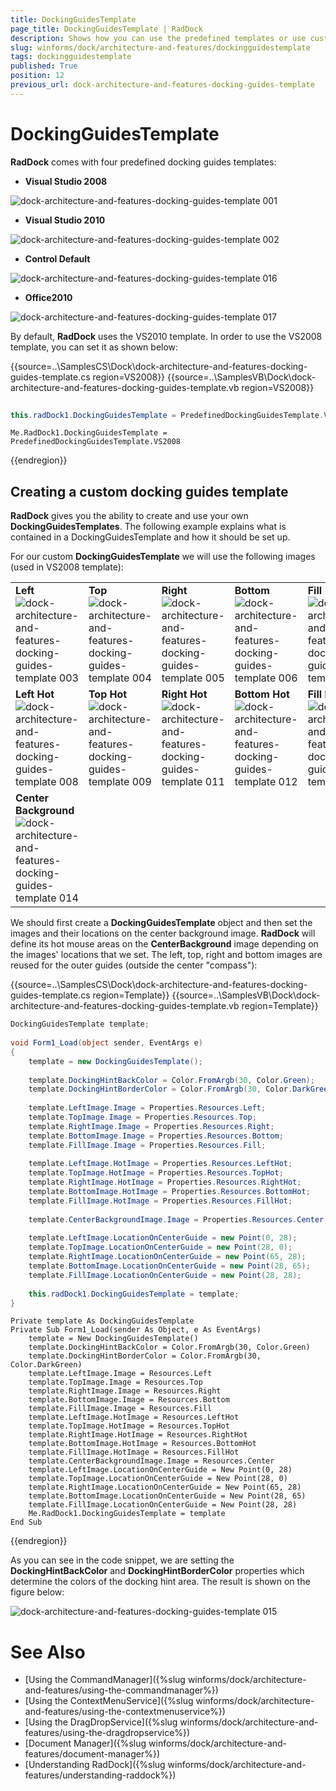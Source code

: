 ```yaml
---
title: DockingGuidesTemplate
page_title: DockingGuidesTemplate | RadDock
description: Shows how you can use the predefined templates or use custom ones.
slug: winforms/dock/architecture-and-features/dockingguidestemplate
tags: dockingguidestemplate
published: True
position: 12
previous_url: dock-architecture-and-features-docking-guides-template
---
```


# DockingGuidesTemplate
 
__RadDock__ comes with four predefined docking guides templates:

* __Visual Studio 2008__ 

![dock-architecture-and-features-docking-guides-template 001](images/dock-architecture-and-features-docking-guides-template001.png)

* __Visual Studio 2010__ 

![dock-architecture-and-features-docking-guides-template 002](images/dock-architecture-and-features-docking-guides-template002.png)

* __Control Default__

![dock-architecture-and-features-docking-guides-template 016](images/dock-architecture-and-features-docking-guides-template016.png)

* __Office2010__

![dock-architecture-and-features-docking-guides-template 017](images/dock-architecture-and-features-docking-guides-template017.png)

By default, __RadDock__ uses the VS2010 template. In order to use the VS2008 template, you can set it as shown below: 

{{source=..\SamplesCS\Dock\dock-architecture-and-features-docking-guides-template.cs region=VS2008}} 
{{source=..\SamplesVB\Dock\dock-architecture-and-features-docking-guides-template.vb region=VS2008}} 

````C#
            
this.radDock1.DockingGuidesTemplate = PredefinedDockingGuidesTemplate.VS2008;

````
````VB.NET
Me.RadDock1.DockingGuidesTemplate = PredefinedDockingGuidesTemplate.VS2008

````

{{endregion}} 
 
## Creating a custom docking guides template

__RadDock__ gives you the ability to create and use your own __DockingGuidesTemplates__. The following example explains what is contained in a DockingGuidesTemplate and how it should be set up.
          
For our custom **DockingGuidesTemplate** we will use the following images (used in VS2008 template): 

||||||
|----|----|----|----|----|
| __Left__ ![dock-architecture-and-features-docking-guides-template 003](images/dock-architecture-and-features-docking-guides-template003.png)| __Top__ ![dock-architecture-and-features-docking-guides-template 004](images/dock-architecture-and-features-docking-guides-template004.png)| __Right__ ![dock-architecture-and-features-docking-guides-template 005](images/dock-architecture-and-features-docking-guides-template005.png)| __Bottom__ ![dock-architecture-and-features-docking-guides-template 006](images/dock-architecture-and-features-docking-guides-template006.png)| __Fill__ ![dock-architecture-and-features-docking-guides-template 007](images/dock-architecture-and-features-docking-guides-template007.png)|
| __Left Hot__ ![dock-architecture-and-features-docking-guides-template 008](images/dock-architecture-and-features-docking-guides-template008.png)| __Top Hot__ ![dock-architecture-and-features-docking-guides-template 009](images/dock-architecture-and-features-docking-guides-template009.png)| __Right Hot__ ![dock-architecture-and-features-docking-guides-template 011](images/dock-architecture-and-features-docking-guides-template011.png)| __Bottom Hot__ ![dock-architecture-and-features-docking-guides-template 012](images/dock-architecture-and-features-docking-guides-template012.png)| __Fill Hot__ ![dock-architecture-and-features-docking-guides-template 013](images/dock-architecture-and-features-docking-guides-template013.png)|
| __Center Background__ ![dock-architecture-and-features-docking-guides-template 014](images/dock-architecture-and-features-docking-guides-template014.png)|||||

We should first create a **DockingGuidesTemplate** object and then set the images and their locations on the center background image. **RadDock** will define its hot mouse areas on the **CenterBackground** image depending on the images' locations that we set. The left, top, right and bottom images are reused for the outer guides (outside the center "compass"): 

{{source=..\SamplesCS\Dock\dock-architecture-and-features-docking-guides-template.cs region=Template}} 
{{source=..\SamplesVB\Dock\dock-architecture-and-features-docking-guides-template.vb region=Template}} 

````C#
DockingGuidesTemplate template;
       
void Form1_Load(object sender, EventArgs e)
{
    template = new DockingGuidesTemplate();
     
    template.DockingHintBackColor = Color.FromArgb(30, Color.Green);
    template.DockingHintBorderColor = Color.FromArgb(30, Color.DarkGreen);
    
    template.LeftImage.Image = Properties.Resources.Left;
    template.TopImage.Image = Properties.Resources.Top;
    template.RightImage.Image = Properties.Resources.Right;
    template.BottomImage.Image = Properties.Resources.Bottom;
    template.FillImage.Image = Properties.Resources.Fill;
    
    template.LeftImage.HotImage = Properties.Resources.LeftHot;
    template.TopImage.HotImage = Properties.Resources.TopHot;
    template.RightImage.HotImage = Properties.Resources.RightHot;
    template.BottomImage.HotImage = Properties.Resources.BottomHot;
    template.FillImage.HotImage = Properties.Resources.FillHot;
    
    template.CenterBackgroundImage.Image = Properties.Resources.Center;
    
    template.LeftImage.LocationOnCenterGuide = new Point(0, 28);
    template.TopImage.LocationOnCenterGuide = new Point(28, 0);
    template.RightImage.LocationOnCenterGuide = new Point(65, 28);
    template.BottomImage.LocationOnCenterGuide = new Point(28, 65);
    template.FillImage.LocationOnCenterGuide = new Point(28, 28);
        
    this.radDock1.DockingGuidesTemplate = template;
}

````
````VB.NET
Private template As DockingGuidesTemplate
Private Sub Form1_Load(sender As Object, e As EventArgs)
    template = New DockingGuidesTemplate()
    template.DockingHintBackColor = Color.FromArgb(30, Color.Green)
    template.DockingHintBorderColor = Color.FromArgb(30, Color.DarkGreen)
    template.LeftImage.Image = Resources.Left
    template.TopImage.Image = Resources.Top
    template.RightImage.Image = Resources.Right
    template.BottomImage.Image = Resources.Bottom
    template.FillImage.Image = Resources.Fill
    template.LeftImage.HotImage = Resources.LeftHot
    template.TopImage.HotImage = Resources.TopHot
    template.RightImage.HotImage = Resources.RightHot
    template.BottomImage.HotImage = Resources.BottomHot
    template.FillImage.HotImage = Resources.FillHot
    template.CenterBackgroundImage.Image = Resources.Center
    template.LeftImage.LocationOnCenterGuide = New Point(0, 28)
    template.TopImage.LocationOnCenterGuide = New Point(28, 0)
    template.RightImage.LocationOnCenterGuide = New Point(65, 28)
    template.BottomImage.LocationOnCenterGuide = New Point(28, 65)
    template.FillImage.LocationOnCenterGuide = New Point(28, 28)
    Me.RadDock1.DockingGuidesTemplate = template
End Sub

````

{{endregion}}  

As you can see in the code snippet, we are setting the __DockingHintBackColor__ and __DockingHintBorderColor__ properties which determine the colors of the docking hint area. The result is shown on the figure below:

![dock-architecture-and-features-docking-guides-template 015](images/dock-architecture-and-features-docking-guides-template015.png)

# See Also

* [Using the CommandManager]({%slug winforms/dock/architecture-and-features/using-the-commandmanager%})     
* [Using the ContextMenuService]({%slug winforms/dock/architecture-and-features/using-the-contextmenuservice%})
* [Using the DragDropService]({%slug winforms/dock/architecture-and-features/using-the-dragdropservice%}) 
* [Document Manager]({%slug winforms/dock/architecture-and-features/document-manager%})   
* [Understanding RadDock]({%slug winforms/dock/architecture-and-features/understanding-raddock%})
